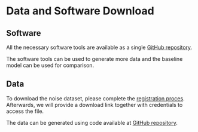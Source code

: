 # Data and Software Download

## Software

All the necessary software tools are available as a single [GitHub repository](https://github.com/cogmhear/avse_challenge).

The software tools can be used to generate more data and the baseline model can be used for comparison.

## Data

To download the noise dataset, please complete the [registration proces](https://challenge.cogmhear.org/#/getting-started/register). Afterwards, we will provide a download link together with credentials to access the file.

The data can be generated using code available at [GitHub repository](https://github.com/cogmhear/avse_challenge).
